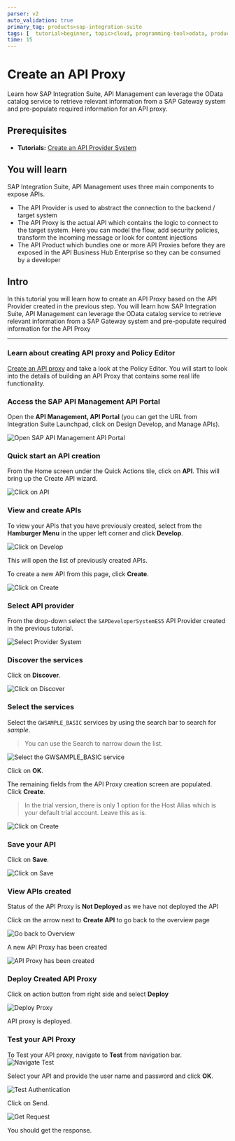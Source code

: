 ```yaml
---
parser: v2
auto_validation: true
primary_tag: products>sap-integration-suite
tags: [  tutorial>beginner, topic>cloud, programming-tool>odata, products>sap-integration-suite, products>sap-gateway ]
time: 15
---
```

# Create an API Proxy
<!-- description --> Learn how SAP Integration Suite, API Management can leverage the OData catalog service to retrieve relevant information from a SAP Gateway system and pre-populate required information for an API proxy.

## Prerequisites  
- **Tutorials:**  [Create an API Provider System](hcp-apim-create-provider)

## You will learn  
SAP Integration Suite, API Management uses three main components to expose APIs.
- The API Provider is used to abstract the connection to the backend / target system
- The API Proxy is the actual API which contains the logic to connect to the target system. Here you can model the flow, add security policies, transform the incoming message or look for content injections
- The API Product which bundles one or more API Proxies before they are exposed in the API Business Hub Enterprise so they can be consumed by a developer

## Intro
In this tutorial you will learn how to create an API Proxy based on the API Provider created in the previous step. You will learn how SAP Integration Suite, API Management can leverage the OData catalog service to retrieve relevant information from a SAP Gateway system and pre-populate required information for the API Proxy

---

### Learn about creating API proxy and Policy Editor


[Create an API proxy](https://blogs.sap.com/2016/06/22/part-6-overview-of-api-proxy-policies/) and take a look at the Policy Editor. You will start to look into the details of building an API Proxy that contains some real life functionality.



### Access the SAP API Management API Portal


Open the **API Management, API Portal** (you can get the URL from Integration Suite Launchpad, click on Design Develop, and Manage APIs).

![Open SAP API Management API Portal](01-access_api_portal_cf.png)



### Quick start an API creation


From the Home screen under the Quick Actions tile, click on **API**. This will bring up the Create API wizard.

![Click on API](02-API-cf.png)


### View and create APIs

To view your APIs that you have previously created, select from the **Hamburger Menu** in the upper left corner and click **Develop**.

![Click on Develop](03-manage-cf.png)

This will open the list of previously created APIs.

To create a new API from this page, click **Create**.

![Click on Create](04-CreateAPI-cf.png)


### Select API provider


From the drop-down select the `SAPDeveloperSystemES5` API Provider created in the previous tutorial.

![Select Provider System](05-API_Provider-cf.png)


### Discover the services


Click on **Discover**.

![Click on Discover](06-Discover-cf.png)


### Select the services


Select the `GWSAMPLE_BASIC` services by using the search bar to search for _sample_.

> You can use the Search to narrow down the list.

![Select the GWSAMPLE_BASIC service](07-Sample-OK-cf.png)

Click on **OK**.

The remaining fields from the API Proxy creation screen are populated. Click **Create**.

> In the trial version, there is only 1 option for the Host Alias which is your default trial account. Leave this as is.

![Click on Create](08-Create-cf.png)


### Save your API


Click on **Save**.

![Click on Save](09-Save-cf.png)


### View APIs created


Status of the API Proxy is **Not Deployed** as we have not deployed the API

Click on the arrow next to **Create API** to go back to the overview page

![Go back to Overview](10-GoBackToOverview-cf.png)

A new API Proxy has been created

![API Proxy has been created](11-Overview-cf.png)


### Deploy Created API Proxy


Click on action button from right side and select **Deploy**

![Deploy Proxy](12-Deployproxy-cf.png)

API proxy is deployed.


### Test your API Proxy


To Test your API proxy, navigate to **Test** from navigation bar.
![Navigate Test](13-Navtest-cf.png)

Select your API and provide the user name and password and click **OK**.

![Test Authentication](14-Testauth-cf.png)

Click on Send.

![Get Request](15-Send-cf.png)

You should get the response.

